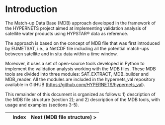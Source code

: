 # **Introduction**

The Match-up Data Base (MDB) approach developed in the framework of the HYPERNETS project aimed at implementing validation analysis of satellite water products using HYPSTAR® data as reference.
 
The approach is based on the concept of MDB file that was first introduced by EUMETSAT, i.e., a NetCDF file including all the potential match-ups between satellite and in situ data within a time window. 

Moreover, it uses a set of open-source tools developed in Python to implement the validation analysis working with the MDB files. These MDB tools are divided into three modules: SAT_EXTRACT, MDB_builder and MDB_reader. All the modules are included in the hypernets_val repository available in GitHUB (https://github.com/HYPERNETS/hypernets_val).

This remainder of this document is organized as follows: 1) description of the MDB file structure (section 2); and 2) description of the MDB tools, with usage and examples (sections 3-5).

|   | Index | Next (MDB file structure) > |
| :---    | :----:   | ---:    |
